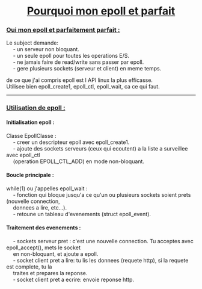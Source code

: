 <h1 align="center"><u>Pourquoi mon epoll et parfait</u></h1>

<p>
<h3><b><u>Oui mon epoll et parfaitement parfait :</u></b></h3>
Le subject demande:<br>
&emsp; - un serveur non bloquant.<br>
&emsp; - un seule epoll pour toutes les operations E/S.<br>
&emsp; - ne jamais faire de read/write sans passer par epoll.<br>
&emsp; - gere plusieurs sockets (serveur et client) en meme temps.<br>
</p>
<p>
de ce que j'ai compris epoll est l API linux la plus efficasse.<br>
Utilisee bien epoll_create1, epoll_ctl, epoll_wait, ca ce qui faut.<br>
</p>

---

<h3><u>Utilisation de epoll :</u></h3>

<p>
<h4>Initialisation epoll :</h4>
Classe EpollClasse :<br>
&emsp; - creer un descripteur epoll avec epoll_create1.<br>
&emsp; - ajoute des sockets serveurs (ceux qui ecoutent) a la liste a surveillee avec epoll_ctl<br>
&emsp; (operation EPOLL_CTL_ADD) en mode non-bloquant.<br>
</p>

<p>
<h4>Boucle principale :</h4>
while(1) ou j'appelles epoll_wait :<br>
&emsp; - fonction qui bloque jusqu'a ce qu'un ou plusieurs sockets soient prets (nouvelle connection,<br>
&emsp; donnees a lire, etc...).<br>
&emsp; - retoune un tableau d'evenements (struct epoll_event).<br>
</p>

<p>
<h4>Traitement des evenements :</h4>
&emsp; - sockets serveur pret : c'est une nouvelle connection. Tu acceptes avec epoll_accept(), mets le socket<br>
&emsp; en non-bloquant, et ajoute a epoll.<br>
&emsp; - socket client pret a lire: tu lis les donnees (requete http), si la requete est complete, tu la<br>
&emsp; traites et prepares la reponse.<br>
&emsp; - socket client pret a ecrire: envoie reponse http.<br>
</p>
